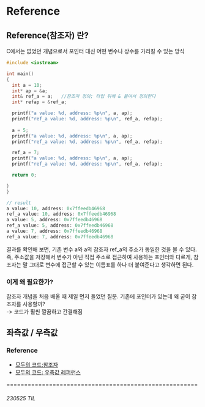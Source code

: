 # Reference

## Reference(참조자) 란?
C에서는 없었던 개념으로서 포인터 대신 어떤 변수나 상수를 가리킬 수 있는 방식   
```c
#include <iostream>

int main()
{
  int a = 10;
  int* ap = &a;
  int& ref_a = a;   //참조자 정의; 타입 뒤에 & 붙여서 정의한다
  int* refap = &ref_a;

  printf("a value: %d, address: %p\n", a, ap);
  printf("ref_a value: %d, address: %p\n", ref_a, refap);
  
  a = 5;
  printf("a value: %d, address: %p\n", a, ap);
  printf("ref_a value: %d, address: %p\n", ref_a, refap);

  ref_a = 7;
  printf("a value: %d, address: %p\n", a, ap);
  printf("ref_a value: %d, address: %p\n", ref_a, refap);

  return 0;

}
}

// result
a value: 10, address: 0x7ffeedb46968
ref_a value: 10, address: 0x7ffeedb46968
a value: 5, address: 0x7ffeedb46968
ref_a value: 5, address: 0x7ffeedb46968
a value: 7, address: 0x7ffeedb46968
ref_a value: 7, address: 0x7ffeedb46968
```
결과를 확인해 보면, 기존 변수 a와 a의 참조자 ref_a의 주소가 동일한 것을 볼 수 있다.   
즉, 주소값을 저장해서 변수가 아닌 직접 주소로 접근하여 사용하는 포인터와 다르게, 참조자는 말 그대로 변수에 접근할 수 있는 이름표를 하나 더 붙여준다고 생각하면 된다.

### 이게 왜 필요한가?
참조자 개념을 처음 배울 때 제일 먼저 들었던 질문. 기존에 포인터가 있는데 왜 굳이 참조자를 사용할까?   
-> 코드가 훨씬 깔끔하고 간결해짐



## 좌측값 / 우측값










### Reference
- [모두의 코드:참조자](https://modoocode.com/141)
- [모두의 코드: 우측값 레퍼런스](https://modoocode.com/227)



======================================================
###### 230525 TIL
